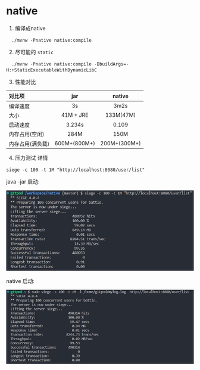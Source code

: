 # native
1. 编译成native
```
  ./mvnw -Pnative native:compile
```

2. 尽可能的 `static`
```
  ./mvnw -Pnative native:compile -DbuildArgs=-H:+StaticExecutableWithDynamicLibC
```

3. 性能对比

| 对比项 | jar | native |
| :---   | :---:    | :---:   |
|  编译速度 |  3s   | 3m2s |
|  大小 | 41M + JRE    | 133M(47M)  |
| 启动速度  | 3.234s    |  0.109 |
| 内存占用(空闲)  | 284M    | 150M  |
| 内存占用(满负载)  | 600M+(800M+)    | 200M+(300M+)  |

4. 压力测试 详情

```
siege -c 100 -t 1M "http://localhost:8080/user/list"
```

java -jar 启动:

![image](./out/java-jar.png)

native 启动:

![image](./out/native.png)
